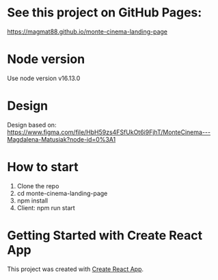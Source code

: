 # See this project on GitHub Pages:

https://magmat88.github.io/monte-cinema-landing-page

# Node version

Use node version v16.13.0

# Design

Design based on: https://www.figma.com/file/HbH59zs4FSfUkOt6i9FjhT/MonteCinema---Magdalena-Matusiak?node-id=0%3A1 

# How to start

1. Clone the repo
2. cd monte-cinema-landing-page
3. npm install
4. Client: npm run start

# Getting Started with Create React App

This project was created with [Create React App](https://github.com/facebook/create-react-app).
